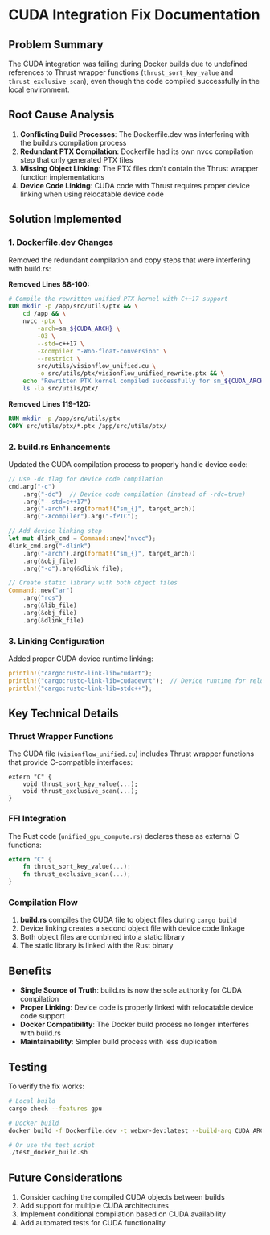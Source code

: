 # CUDA Integration Fix Documentation

## Problem Summary
The CUDA integration was failing during Docker builds due to undefined references to Thrust wrapper functions (`thrust_sort_key_value` and `thrust_exclusive_scan`), even though the code compiled successfully in the local environment.

## Root Cause Analysis
1. **Conflicting Build Processes**: The Dockerfile.dev was interfering with the build.rs compilation process
2. **Redundant PTX Compilation**: Dockerfile had its own nvcc compilation step that only generated PTX files
3. **Missing Object Linking**: The PTX files don't contain the Thrust wrapper function implementations
4. **Device Code Linking**: CUDA code with Thrust requires proper device linking when using relocatable device code

## Solution Implemented

### 1. Dockerfile.dev Changes
Removed the redundant compilation and copy steps that were interfering with build.rs:

**Removed Lines 88-100:**
```dockerfile
# Compile the rewritten unified PTX kernel with C++17 support
RUN mkdir -p /app/src/utils/ptx && \
    cd /app && \
    nvcc -ptx \
        -arch=sm_${CUDA_ARCH} \
        -O3 \
        --std=c++17 \
        -Xcompiler "-Wno-float-conversion" \
        --restrict \
        src/utils/visionflow_unified.cu \
        -o src/utils/ptx/visionflow_unified_rewrite.ptx && \
    echo "Rewritten PTX kernel compiled successfully for sm_${CUDA_ARCH}" && \
    ls -la src/utils/ptx/
```

**Removed Lines 119-120:**
```dockerfile
RUN mkdir -p /app/src/utils/ptx
COPY src/utils/ptx/*.ptx /app/src/utils/ptx/
```

### 2. build.rs Enhancements
Updated the CUDA compilation process to properly handle device code:

```rust
// Use -dc flag for device code compilation
cmd.arg("-c")
    .arg("-dc")  // Device code compilation (instead of -rdc=true)
    .arg("--std=c++17")
    .arg("-arch").arg(format!("sm_{}", target_arch))
    .arg("-Xcompiler").arg("-fPIC");

// Add device linking step
let mut dlink_cmd = Command::new("nvcc");
dlink_cmd.arg("-dlink")
    .arg("-arch").arg(format!("sm_{}", target_arch))
    .arg(&obj_file)
    .arg("-o").arg(&dlink_file);

// Create static library with both object files
Command::new("ar")
    .arg("rcs")
    .arg(&lib_file)
    .arg(&obj_file)
    .arg(&dlink_file)
```

### 3. Linking Configuration
Added proper CUDA device runtime linking:

```rust
println!("cargo:rustc-link-lib=cudart");
println!("cargo:rustc-link-lib=cudadevrt");  // Device runtime for relocatable device code
println!("cargo:rustc-link-lib=stdc++");
```

## Key Technical Details

### Thrust Wrapper Functions
The CUDA file (`visionflow_unified.cu`) includes Thrust wrapper functions that provide C-compatible interfaces:

```cuda
extern "C" {
    void thrust_sort_key_value(...);
    void thrust_exclusive_scan(...);
}
```

### FFI Integration
The Rust code (`unified_gpu_compute.rs`) declares these as external C functions:

```rust
extern "C" {
    fn thrust_sort_key_value(...);
    fn thrust_exclusive_scan(...);
}
```

### Compilation Flow
1. **build.rs** compiles the CUDA file to object files during `cargo build`
2. Device linking creates a second object file with device code linkage
3. Both object files are combined into a static library
4. The static library is linked with the Rust binary

## Benefits
- **Single Source of Truth**: build.rs is now the sole authority for CUDA compilation
- **Proper Linking**: Device code is properly linked with relocatable device code support
- **Docker Compatibility**: The Docker build process no longer interferes with build.rs
- **Maintainability**: Simpler build process with less duplication

## Testing
To verify the fix works:

```bash
# Local build
cargo check --features gpu

# Docker build
docker build -f Dockerfile.dev -t webxr-dev:latest --build-arg CUDA_ARCH=86 .

# Or use the test script
./test_docker_build.sh
```

## Future Considerations
1. Consider caching the compiled CUDA objects between builds
2. Add support for multiple CUDA architectures
3. Implement conditional compilation based on CUDA availability
4. Add automated tests for CUDA functionality